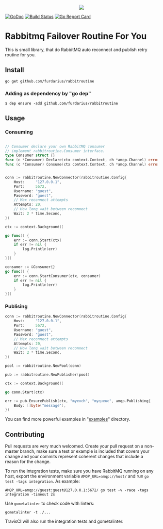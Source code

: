 <p align="center"><img src="https://habrastorage.org/webt/59/e2/71/59e271948a792190098780.png"></p>

[![GoDoc](https://godoc.org/github.com/furdarius/rabbitroutine?status.svg)](https://godoc.org/github.com/furdarius/rabbitroutine)
[![Build Status](https://travis-ci.org/furdarius/rabbitroutine.svg?branch=master)](https://travis-ci.org/furdarius/rabbitroutine)
[![Go Report Card](https://goreportcard.com/badge/github.com/furdarius/rabbitroutine)](https://goreportcard.com/report/github.com/furdarius/rabbitroutine)

# Rabbitmq Failover Routine For You

This is small library, that do RabbitMQ auto reconnect and publish retry routine for you.

## Install
```
go get github.com/furdarius/rabbitroutine
```

### Adding as dependency by "go dep"
```
$ dep ensure -add github.com/furdarius/rabbitroutine
```

## Usage


### Consuming

```go

// Consumer declare your own RabbitMQ consumer
// implement rabbitroutine.Consumer interface.
type Consumer struct {}
func (c *Consumer) Declare(ctx context.Context, ch *amqp.Channel) error {}
func (c *Consumer) Consume(ctx context.Context, ch *amqp.Channel) error {}


conn := rabbitroutine.NewConnector(rabbitroutine.Config{
    Host:     "127.0.0.1",
    Port:     5672,
    Username: "guest",
    Password: "guest",
    // Max reconnect attempts
    Attempts: 20,
    // How long wait between reconnect
    Wait: 2 * time.Second,
})

ctx := context.Background()

go func() {
    err := conn.Start(ctx)
    if err != nil {
    	log.Println(err)
    }
}()

consumer := &Consumer{}
go func() {
    err := conn.StartConsumer(ctx, consumer)
    if err != nil {
        log.Println(err)
    }
}()
```

### Publising

```go
conn := rabbitroutine.NewConnector(rabbitroutine.Config{
    Host:     "127.0.0.1",
    Port:     5672,
    Username: "guest",
    Password: "guest",
    // Max reconnect attempts
    Attempts: 20,
    // How long wait between reconnect
    Wait: 2 * time.Second,
})

pool := rabbitroutine.NewPool(conn)

pub := rabbitroutine.NewPublisher(pool)

ctx := context.Background()

go conn.Start(ctx)

err := pub.EnsurePublish(ctx, "myexch", "myqueue", amqp.Publishing{
    Body: []byte("message"),
})

```

You can find more powerful examples in "[examples](https://github.com/furdarius/rabbitroutine/tree/master/examples)" directory.

## Contributing

Pull requests are very much welcomed.  Create your pull request on a non-master
branch, make sure a test or example is included that covers your change and
your commits represent coherent changes that include a reason for the change.

To run the integration tests, make sure you have RabbitMQ running on any host,
export the environment variable `AMQP_URL=amqp://host/` and run `go test -tags
integration`. As example:
```
AMQP_URL=amqp://guest:guest@127.0.0.1:5672/ go test -v -race -tags integration -timeout 2s
```

Use `gometalinter` to check code with linters:
```
gometalinter -t ./...
```

TravisCI will also run the integration tests and gometalinter.